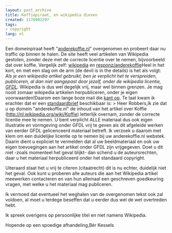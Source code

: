 ```yaml
---
layout: post_archive
title: Koffiepiraat, en wikipedia dieven
created: 1176902297
tags:
- copyright
lang: nl
---
```

Een domeinpiraat heeft "[anderekoffie.nl](http://www.responz.nl/?r=anderekoffie&s=koffie)" overgenomen en probeert daar nu traffic op binnen te halen. De site heeft veel artikelen van Wikipedia gestolen, zonder deze met de correcte licentie over te nemen, bijvoorbeeld dat over koffie. Vergelijk zelf: [wikipedia](http://nl.wikipedia.org/wiki/Koffie) en [responz/anderekoffie](http://www.responz.nl/?r=anderekoffie&s=koffie)Heel in het kort, en met een slag om de arm (de devil is in the details) is het als volgt: _Als je een wikipedia artikel gebruikt, ben je verplicht het te verspreiden, publiceren, al dan niet aangepast door jezelf, onder de wikipedia licentie, [GFDL](http://nl.wikipedia.org/wiki/Wikipedia:Auteursrechten)_. Wikipedia is dus wel degelijk vrij, maar wel binnen grenzen. Je mag nooit zomaar wikipedia artikelen herpubliceren, onder je eigen voorwaarden!Daarom een lange boze mail die [kant op](mailto:info@7c.nl). Te laat kwam ik erachter dat er een [standaardbrief](http://nl.wikipedia.org/wiki/Wikipedia:Auteursrechten) beschikbaar is: > Heer Robbers,Ik zie dat u op domein "anderekoffie.nl" de inhoud van het artikel over Koffie (http://nl.wikipedia.org/wiki/Koffie) letterlijk overnam, zonder de correcte licentie mee te nemen. U bent verplicht ALLE materiaal dus ook eigen illustratie en vormgeving onder GFDL vrij te geven als dit afgeleide werken van eerder GFDL gelicenceerd materiaal betreft. Ik verzoek u daarom met klem om een duidelijke licentie op te nemen bij uw anderekoffie.nl webstek. Daarin dient u expliciet te vermelden dat al uw beeldmateriaal en ook uw eigen toevoegingen aan het artikel onder GFDL zijn vrijgegeven. Doet u dit niet -zoals momenteel het geval blijkt- dan schend u de auteursrechten, daar u het materiaal herpubliceerd onder het standaard copyright.

Uiteraard staat het u vrij te citeren (citaatrecht) dit is nu echter, duidelijk niet het geval. Ook kunt u proberen alle auteurs die aan het Wikipedia artikel meewerken contacteren en van hun allemaal een geschreven goedkeuring vragen, met welke u het materiaal mag publiceren.

Ik vermoed dat eventueel het weghalen van de overgenomen tekst ook zal voldoen, al moet u terdege beseffen dat u eerder dus wel de wet overtreden hebt.

Ik spreek overigens op persoonlijke titel en niet namens Wikipedia.

Hopende op een spoedige afhandeling,Bèr Kessels
